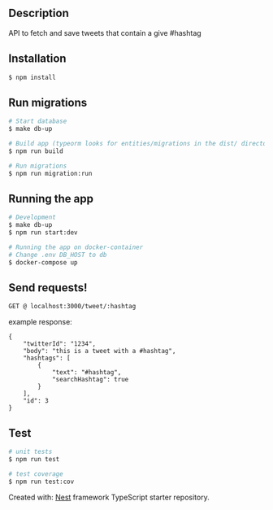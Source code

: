 ## Description

API to fetch and save tweets that contain a give #hashtag

## Installation

```bash
$ npm install
```

## Run migrations

```bash
# Start database
$ make db-up

# Build app (typeorm looks for entities/migrations in the dist/ directory)
$ npm run build

# Run migrations
$ npm run migration:run
```

## Running the app

```bash
# Development
$ make db-up
$ npm run start:dev

# Running the app on docker-container
# Change .env DB_HOST to db
$ docker-compose up
```

## Send requests!

```bash
GET @ localhost:3000/tweet/:hashtag
```

example response:

```
{
    "twitterId": "1234",
    "body": "this is a tweet with a #hashtag",
    "hashtags": [
        {
            "text": "#hashtag",
            "searchHashtag": true
        }
    ],
    "id": 3
}
```

## Test

```bash
# unit tests
$ npm run test

# test coverage
$ npm run test:cov
```

Created with:
[Nest](https://github.com/nestjs/nest) framework TypeScript starter repository.
